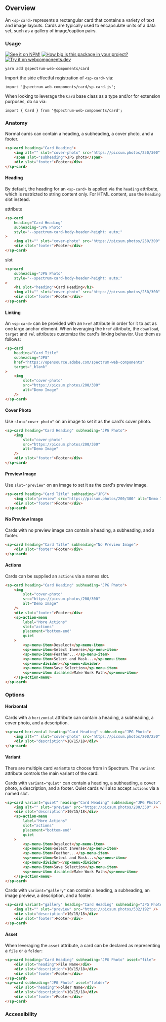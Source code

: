 ## Overview

An `<sp-card>` represents a rectangular card that contains
a variety of text and image layouts. Cards are typically used
to encapsulate units of a data set, such as a gallery of
image/caption pairs.

### Usage

[![See it on NPM!](https://img.shields.io/npm/v/@spectrum-web-components/card?style=for-the-badge)](https://www.npmjs.com/package/@spectrum-web-components/card)
[![How big is this package in your project?](https://img.shields.io/bundlephobia/minzip/@spectrum-web-components/card?style=for-the-badge)](https://bundlephobia.com/result?p=@spectrum-web-components/card)
[![Try it on webcomponents.dev](https://img.shields.io/badge/Try%20it%20on-webcomponents.dev-green?style=for-the-badge)](https://webcomponents.dev/edit/collection/fO75441E1Q5ZlI0e9pgq/0lwluuJO4nR1daE9dyRw/src/index.stories.js)

```
yarn add @spectrum-web-components/card
```

Import the side effectful registration of `<sp-card>` via:

```
import '@spectrum-web-components/card/sp-card.js';
```

When looking to leverage the `Card` base class as a type and/or for extension purposes, do so via:

```
import { Card } from '@spectrum-web-components/card';
```

### Anatomy

Normal cards can contain a heading, a subheading, a cover photo, and a footer.

```html demo
<sp-card heading="Card Heading">
    <img alt="" slot="cover-photo" src="https://picsum.photos/250/300" />
    <span slot="subheading">JPG photo</span>
    <div slot="footer">Footer</div>
</sp-card>
```

#### Heading

By default, the heading for an `<sp-card>` is applied via the `heading` attribute, which is restricted to string content only. For HTML content, use the `heading` slot instead.

<sp-tabs selected="heading-attribute" auto label="Heading">
<sp-tab value="heading-attribute">attribute</sp-tab>
<sp-tab-panel value="heading-attribute">

```html demo
<sp-card
    heading="Card Heading"
    subheading="JPG Photo"
    style="--spectrum-card-body-header-height: auto;"
>
    <img alt="" slot="cover-photo" src="https://picsum.photos/250/300" />
    <div slot="footer">Footer</div>
</sp-card>
```

</sp-tab-panel>
<sp-tab value="heading-slot">slot</sp-tab>
<sp-tab-panel value="heading-slot">

```html demo
<sp-card
    subheading="JPG Photo"
    style="--spectrum-card-body-header-height: auto;"
>
    <h1 slot="heading">Card Heading</h1>
    <img alt="" slot="cover-photo" src="https://picsum.photos/250/300" />
    <div slot="footer">Footer</div>
</sp-card>
```

</sp-tab-panel>
</sp-tabs>

#### Linking

An `<sp-card>` can be provided with an `href` attribute in order for it to act as one large anchor element. When leveraging the `href` attribute, the `download`, `target` and `rel` attributes customize the card's linking behavior. Use them as follows:

```html demo
<sp-card
    heading="Card Title"
    subheading="JPG"
    href="https://opensource.adobe.com/spectrum-web-components"
    target="_blank"
>
    <img
        slot="cover-photo"
        src="https://picsum.photos/200/300"
        alt="Demo Image"
    />
</sp-card>
```

#### Cover Photo

Use `slot="cover-photo"` on an image to set it as the card's cover photo.

```html demo
<sp-card heading="Card Heading" subheading="JPG Photo">
    <img
        slot="cover-photo"
        src="https://picsum.photos/200/300"
        alt="Demo Image"
    />
    <div slot="footer">Footer</div>
</sp-card>
```

#### Preview Image

Use `slot="preview"` on an image to set it as the card's preview image.

```html demo
<sp-card heading="Card Title" subheading="JPG">
    <img slot="preview" src="https://picsum.photos/200/300" alt="Demo Image" />
    <div slot="footer">Footer</div>
</sp-card>
```

#### No Preview Image

Cards with no preview image can contain a heading, a subheading, and a footer.

```html demo
<sp-card heading="Card Title" subheading="No Preview Image">
    <div slot="footer">Footer</div>
</sp-card>
```

#### Actions

Cards can be supplied an `actions` via a names slot.

```html
<sp-card heading="Card Heading" subheading="JPG Photo">
    <img
        slot="cover-photo"
        src="https://picsum.photos/200/300"
        alt="Demo Image"
    />
    <div slot="footer">Footer</div>
    <sp-action-menu
        label="More Actions"
        slot="actions"
        placement="bottom-end"
        quiet
    >
        <sp-menu-item>Deselect</sp-menu-item>
        <sp-menu-item>Select Inverse</sp-menu-item>
        <sp-menu-item>Feather...</sp-menu-item>
        <sp-menu-item>Select and Mask...</sp-menu-item>
        <sp-menu-divider></sp-menu-divider>
        <sp-menu-item>Save Selection</sp-menu-item>
        <sp-menu-item disabled>Make Work Path</sp-menu-item>
    </sp-action-menu>
</sp-card>
```

### Options

#### Horizontal

Cards with a `horizontal` attribute can contain a heading, a subheading, a cover photo, and a description.

```html
<sp-card horizontal heading="Card Heading" subheading="JPG Photo">
    <img alt="" slot="cover-photo" src="https://picsum.photos/200/250" />
    <div slot="description">10/15/18</div>
</sp-card>
```

#### Variant

There are multiple card variants to choose from in Spectrum. The `variant`
attribute controls the main variant of the card.

Cards with `variant="quiet"` can contain a heading, a subheading, a cover photo, a description, and a footer. Quiet cards will also accept `actions` via a named slot.

```html
<sp-card variant="quiet" heading="Card Heading" subheading="JPG Photo">
    <img alt="" slot="preview" src="https://picsum.photos/200/350" />
    <div slot="description">10/15/18</div>
    <sp-action-menu
        label="More Actions"
        slot="actions"
        placement="bottom-end"
        quiet
    >
        <sp-menu-item>Deselect</sp-menu-item>
        <sp-menu-item>Select Inverse</sp-menu-item>
        <sp-menu-item>Feather...</sp-menu-item>
        <sp-menu-item>Select and Mask...</sp-menu-item>
        <sp-menu-divider></sp-menu-divider>
        <sp-menu-item>Save Selection</sp-menu-item>
        <sp-menu-item disabled>Make Work Path</sp-menu-item>
    </sp-action-menu>
</sp-card>
```

Cards with `variant="gallery"` can contain a heading, a subheading, an image preview, a description, and a footer.

```html
<sp-card variant="gallery" heading="Card Heading" subheading="JPG Photo">
    <img alt="" slot="preview" src="https://picsum.photos/532/192" />
    <div slot="description">10/15/18</div>
    <div slot="footer">Footer</div>
</sp-card>
```

#### Asset

When leveraging the `asset` attribute, a card can be declared as representing a `file` or a `folder`:

```html
<sp-card heading="Card Heading" subheading="JPG Photo" asset="file">
    <div slot="heading">File Name</div>
    <div slot="description">10/15/18</div>
    <div slot="footer">Footer</div>
</sp-card>
<sp-card subheading="JPG Photo" asset="folder">
    <div slot="heading">Folder Name</div>
    <div slot="description">10/15/18</div>
    <div slot="footer">Footer</div>
</sp-card>
```

### Accessibility
